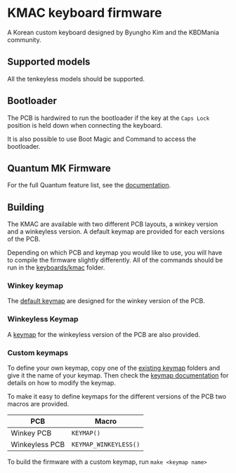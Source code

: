 KMAC keyboard firmware
======================

A Korean custom keyboard designed by Byungho Kim and the KBDMania community.

## Supported models

All the tenkeyless models should be supported.

## Bootloader

The PCB is hardwired to run the bootloader if the key at the `Caps Lock` position is held down when connecting the keyboard.

It is also possible to use Boot Magic and Command to access the bootloader.

## Quantum MK Firmware

For the full Quantum feature list, see the [documentation](https://docs.qmk.fm).

## Building

The KMAC are available with two different PCB layouts, a winkey version and a winkeyless version. A default keymap are provided for each versions of the PCB.

Depending on which PCB and keymap you would like to use, you will have to compile the firmware slightly differently. All of the commands should be run in the [keyboards/kmac](/keyboards/kmac) folder.

### Winkey keymap

The [default keymap](keymaps/default) are designed for the winkey version of the PCB.

### Winkeyless Keymap

A [keymap](keymaps/winkeyless) for the winkeyless version of the PCB are also provided.

### Custom keymaps

To define your own keymap, copy one of the [existing keymap](keymaps) folders and give it the name of your keymap. Then check the [keymap documentation](https://docs.qmk.fm/faq_keymap.html) for details on how to modify the keymap.

To make it easy to define keymaps for the different versions of the PCB two macros are provided.

| PCB            | Macro                 |
| -------------- | --------------------- |
| Winkey PCB     | `KEYMAP()`            |
| Winkeyless PCB | `KEYMAP_WINKEYLESS()` |

To build the firmware with a custom keymap, run `make <keymap name>`
